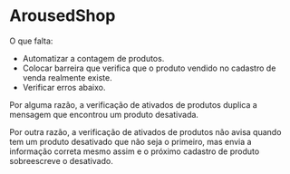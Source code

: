 # ArousedShop

O que falta:
- Automatizar a contagem de produtos.
- Colocar barreira que verifica que o produto vendido no cadastro de venda realmente existe.
- Verificar erros abaixo.

Por alguma razão, a verificação de ativados de produtos duplica a mensagem que encontrou um produto desativada.

Por outra razão, a verificação de ativados de produtos não avisa quando tem um produto desativado que não seja o primeiro, mas envia a informação correta mesmo assim e o próximo cadastro de produto sobreescreve o desativado.